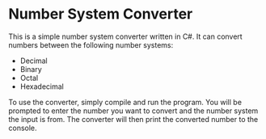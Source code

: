# Number System Converter

This is a simple number system converter written in C#. It can convert numbers between the following number systems:

- Decimal
- Binary
- Octal
- Hexadecimal


To use the converter, simply compile and run the program. You will be prompted to enter the number you want to convert and the number system the input is from. The converter will then print the converted number to the console.

